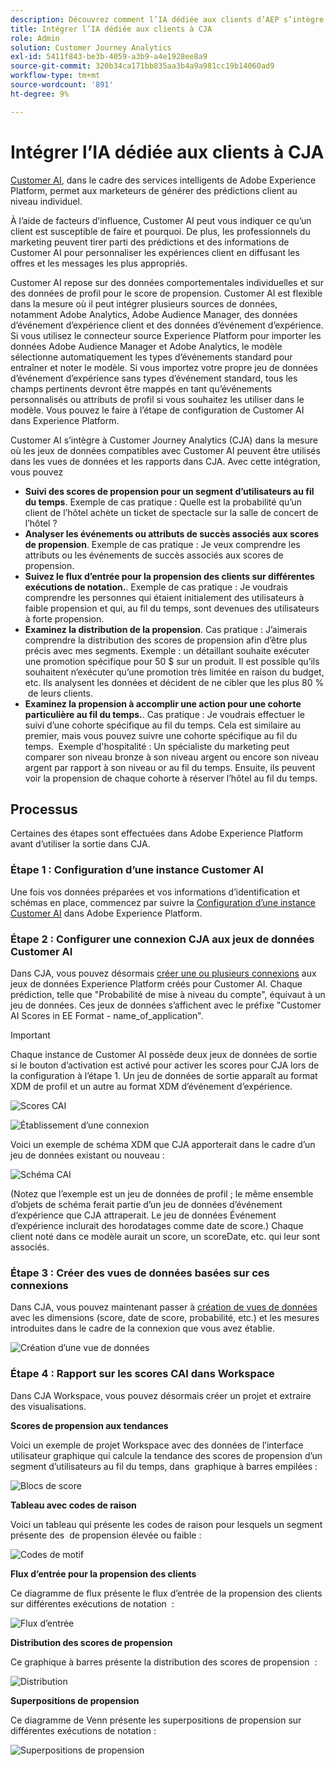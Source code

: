 ```yaml
---
description: Découvrez comment l’IA dédiée aux clients d’AEP s’intègre à Workspace dans CJA.
title: Intégrer l’IA dédiée aux clients à CJA
role: Admin
solution: Customer Journey Analytics
exl-id: 5411f843-be3b-4059-a3b9-a4e1928ee8a9
source-git-commit: 320b34ca171bb835aa3b4a9a981cc19b14060ad9
workflow-type: tm+mt
source-wordcount: '891'
ht-degree: 9%

---
```


# Intégrer l’IA dédiée aux clients à CJA

[Customer AI](https://experienceleague.adobe.com/docs/experience-platform/intelligent-services/customer-ai/overview.html?lang=en), dans le cadre des services intelligents de Adobe Experience Platform, permet aux marketeurs de générer des prédictions client au niveau individuel.

À l’aide de facteurs d’influence, Customer AI peut vous indiquer ce qu’un client est susceptible de faire et pourquoi. De plus, les professionnels du marketing peuvent tirer parti des prédictions et des informations de Customer AI pour personnaliser les expériences client en diffusant les offres et les messages les plus appropriés.

Customer AI repose sur des données comportementales individuelles et sur des données de profil pour le score de propension. Customer AI est flexible dans la mesure où il peut intégrer plusieurs sources de données, notamment Adobe Analytics, Adobe Audience Manager, des données d’événement d’expérience client et des données d’événement d’expérience. Si vous utilisez le connecteur source Experience Platform pour importer les données Adobe Audience Manager et Adobe Analytics, le modèle sélectionne automatiquement les types d’événements standard pour entraîner et noter le modèle. Si vous importez votre propre jeu de données d’événement d’expérience sans types d’événement standard, tous les champs pertinents devront être mappés en tant qu’événements personnalisés ou attributs de profil si vous souhaitez les utiliser dans le modèle. Vous pouvez le faire à l’étape de configuration de Customer AI dans Experience Platform. &#x200B;

Customer AI s’intègre à Customer Journey Analytics (CJA) dans la mesure où les jeux de données compatibles avec Customer AI peuvent être utilisés dans les vues de données et les rapports dans CJA. Avec cette intégration, vous pouvez

* **Suivi des scores de propension pour un segment d’utilisateurs au fil du temps**. Exemple de cas pratique : Quelle est la probabilité qu’un client de l’hôtel achète un ticket de spectacle sur la salle de concert de l’hôtel ?
* **Analyser les événements ou attributs de succès associés aux scores de propension**. &#x200B;Exemple de cas pratique : Je veux comprendre les attributs ou les événements de succès associés aux scores de propension.
* **Suivez le flux d’entrée pour la propension des clients sur différentes exécutions de notation.**. Exemple de cas pratique : Je voudrais comprendre les personnes qui étaient initialement des utilisateurs à faible propension et qui, au fil du temps, sont devenues des utilisateurs à forte propension. &#x200B;
* **Examinez la distribution de la propension**. Cas pratique : J’aimerais comprendre la distribution des scores de propension afin d’être plus précis avec mes segments. &#x200B;Exemple : un détaillant souhaite exécuter une promotion spécifique pour 50 $ sur un produit. Il est possible qu’ils souhaitent n’exécuter qu’une promotion très limitée en raison du budget, etc. Ils analysent les données et décident de ne cibler que les plus 80 % &#x200B; de leurs clients.
* **Examinez la propension à accomplir une action pour une cohorte particulière au fil du temps.**. Cas pratique : Je voudrais effectuer le suivi d’une cohorte spécifique au fil du temps. Cela est similaire au premier, mais vous pouvez suivre une cohorte spécifique au fil du temps. &#x200B; Exemple d&#39;hospitalité : Un spécialiste du marketing peut comparer son niveau bronze à son niveau argent ou encore son niveau argent par rapport à son niveau or au fil du temps. Ensuite, ils peuvent voir la propension de chaque cohorte à réserver l’hôtel au fil du temps. &#x200B;

## Processus

Certaines des étapes sont effectuées dans Adobe Experience Platform avant d’utiliser la sortie dans CJA.

### Étape 1 : Configuration d’une instance Customer AI

Une fois vos données préparées et vos informations d’identification et schémas en place, commencez par suivre la [Configuration d’une instance Customer AI](https://experienceleague.adobe.com/docs/experience-platform/intelligent-services/customer-ai/user-guide/configure.html?lang=en) dans Adobe Experience Platform.

### Étape 2 : Configurer une connexion CJA aux jeux de données Customer AI

Dans CJA, vous pouvez désormais [créer une ou plusieurs connexions](/help/connections/create-connection.md) aux jeux de données Experience Platform créés pour Customer AI. Chaque prédiction, telle que &quot;Probabilité de mise à niveau du compte&quot;, équivaut à un jeu de données. Ces jeux de données s’affichent avec le préfixe &quot;Customer AI Scores in EE Format - name_of_application&quot;.

>[!IMPORTANT]
>
>Chaque instance de Customer AI possède deux jeux de données de sortie si le bouton d’activation est activé pour activer les scores pour CJA lors de la configuration à l’étape 1. Un jeu de données de sortie apparaît au format XDM de profil et un autre au format XDM d’événement d’expérience.

![Scores CAI](assets/cai-scores.png)

![Établissement d’une connexion](assets/create-conn.png)

Voici un exemple de schéma XDM que CJA apporterait dans le cadre d’un jeu de données existant ou nouveau :

![Schéma CAI](assets/cai-schema.png)

(Notez que l’exemple est un jeu de données de profil ; le même ensemble d’objets de schéma ferait partie d’un jeu de données d’événement d’expérience que CJA attraperait. Le jeu de données Événement d’expérience inclurait des horodatages comme date de score.) Chaque client noté dans ce modèle aurait un score, un scoreDate, etc. qui leur sont associés.

### Étape 3 : Créer des vues de données basées sur ces connexions

Dans CJA, vous pouvez maintenant passer à [création de vues de données](/help/data-views/create-dataview.md) avec les dimensions (score, date de score, probabilité, etc.) et les mesures introduites dans le cadre de la connexion que vous avez établie.

![Création d’une vue de données](assets/create-dataview.png)

### Étape 4 : Rapport sur les scores CAI dans Workspace

Dans CJA Workspace, vous pouvez désormais créer un projet et extraire des visualisations.

**Scores de propension aux tendances**

Voici un exemple de projet Workspace avec des données de l’interface utilisateur graphique qui calcule la tendance des scores de propension d’un segment d’utilisateurs au fil du temps, dans &#x200B; graphique à barres empilées :

![Blocs de score](assets/workspace-scores.png)

**Tableau avec codes de raison**

Voici un tableau qui présente les codes de raison pour lesquels un segment présente des &#x200B; de propension élevée ou faible :

![Codes de motif](assets/reason-codes.png)

**Flux d’entrée pour la propension des clients**

Ce diagramme de flux présente le flux d’entrée de la propension des clients sur différentes exécutions de notation &#x200B; :

![Flux d’entrée](assets/flow.png)

**Distribution des scores de propension**

Ce graphique à barres présente la distribution des scores de propension &#x200B; :

![Distribution](assets/distribution.png)

**Superpositions de propension**

Ce diagramme de Venn présente les superpositions de propension sur différentes exécutions de notation :

![Superpositions de propension](assets/venn.png)
